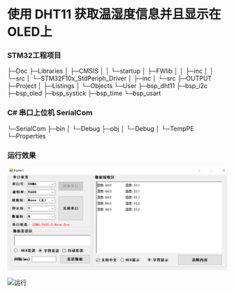 # 使用 DHT11 获取温湿度信息并且显示在OLED上

### STM32工程项目

├─Doc
├─Libraries
│  ├─CMSIS
│  │  └─startup
│  ├─FWlib
│  │  ├─inc
│  │  └─src
│  └─STM32F10x_StdPeriph_Driver
│      ├─inc
│      └─src
├─OUTPUT
├─Project
│  ├─Listings
│  └─Objects
└─User
    ├─bsp_dht11
    ├─bsp_i2c
    ├─bsp_oled
    ├─bsp_systick
    ├─bsp_time
    └─bsp_usart

### C# 串口上位机 SerialCom

└─SerialCom
    ├─bin
    │  └─Debug
    ├─obj
    │  └─Debug
    │      └─TempPE
    └─Properties

### 运行效果

![串口](SerialCom/捕获.PNG)


![运行](https://imgchr.com/i/N8ERfK "运行")
